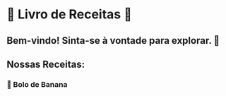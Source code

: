 # 📔 Livro de Receitas 🏡

## Bem-vindo! Sinta-se à vontade para explorar. 🥣

## Nossas Receitas:
### 🍌 Bolo de Banana
